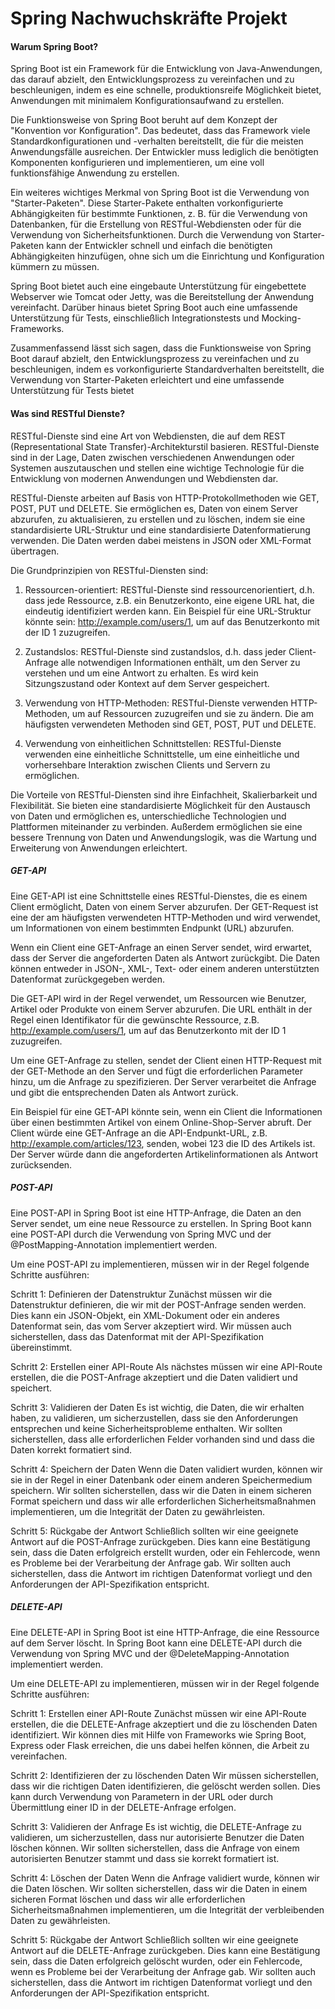 # Spring Nachwuchskräfte Projekt

#### Warum Spring Boot?
Spring Boot ist ein Framework für die Entwicklung von Java-Anwendungen, das darauf abzielt, den Entwicklungsprozess zu vereinfachen und zu beschleunigen, indem es eine schnelle, produktionsreife Möglichkeit bietet, Anwendungen mit minimalem Konfigurationsaufwand zu erstellen.

Die Funktionsweise von Spring Boot beruht auf dem Konzept der "Konvention vor Konfiguration". Das bedeutet, dass das Framework viele Standardkonfigurationen und -verhalten bereitstellt, die für die meisten Anwendungsfälle ausreichen. Der Entwickler muss lediglich die benötigten Komponenten konfigurieren und implementieren, um eine voll funktionsfähige Anwendung zu erstellen.

Ein weiteres wichtiges Merkmal von Spring Boot ist die Verwendung von "Starter-Paketen". Diese Starter-Pakete enthalten vorkonfigurierte Abhängigkeiten für bestimmte Funktionen, z. B. für die Verwendung von Datenbanken, für die Erstellung von RESTful-Webdiensten oder für die Verwendung von Sicherheitsfunktionen. Durch die Verwendung von Starter-Paketen kann der Entwickler schnell und einfach die benötigten Abhängigkeiten hinzufügen, ohne sich um die Einrichtung und Konfiguration kümmern zu müssen.

Spring Boot bietet auch eine eingebaute Unterstützung für eingebettete Webserver wie Tomcat oder Jetty, was die Bereitstellung der Anwendung vereinfacht. Darüber hinaus bietet Spring Boot auch eine umfassende Unterstützung für Tests, einschließlich Integrationstests und Mocking-Frameworks.

Zusammenfassend lässt sich sagen, dass die Funktionsweise von Spring Boot darauf abzielt, den Entwicklungsprozess zu vereinfachen und zu beschleunigen, indem es vorkonfigurierte Standardverhalten bereitstellt, die Verwendung von Starter-Paketen erleichtert und eine umfassende Unterstützung für Tests bietet

#### Was sind RESTful Dienste?
RESTful-Dienste sind eine Art von Webdiensten, die auf dem REST (Representational State Transfer)-Architekturstil basieren. RESTful-Dienste sind in der Lage, Daten zwischen verschiedenen Anwendungen oder Systemen auszutauschen und stellen eine wichtige Technologie für die Entwicklung von modernen Anwendungen und Webdiensten dar.

RESTful-Dienste arbeiten auf Basis von HTTP-Protokollmethoden wie GET, POST, PUT und DELETE. Sie ermöglichen es, Daten von einem Server abzurufen, zu aktualisieren, zu erstellen und zu löschen, indem sie eine standardisierte URL-Struktur und eine standardisierte Datenformatierung verwenden. Die Daten werden dabei meistens in JSON oder XML-Format übertragen.

Die Grundprinzipien von RESTful-Diensten sind:

1. Ressourcen-orientiert: RESTful-Dienste sind ressourcenorientiert, d.h. dass jede Ressource, z.B. ein Benutzerkonto, eine eigene URL hat, die eindeutig identifiziert werden kann. Ein Beispiel für eine URL-Struktur könnte sein: http://example.com/users/1, um auf das Benutzerkonto mit der ID 1 zuzugreifen.

2. Zustandslos: RESTful-Dienste sind zustandslos, d.h. dass jeder Client-Anfrage alle notwendigen Informationen enthält, um den Server zu verstehen und um eine Antwort zu erhalten. Es wird kein Sitzungszustand oder Kontext auf dem Server gespeichert.

3. Verwendung von HTTP-Methoden: RESTful-Dienste verwenden HTTP-Methoden, um auf Ressourcen zuzugreifen und sie zu ändern. Die am häufigsten verwendeten Methoden sind GET, POST, PUT und DELETE.

4. Verwendung von einheitlichen Schnittstellen: RESTful-Dienste verwenden eine einheitliche Schnittstelle, um eine einheitliche und vorhersehbare Interaktion zwischen Clients und Servern zu ermöglichen.

Die Vorteile von RESTful-Diensten sind ihre Einfachheit, Skalierbarkeit und Flexibilität. Sie bieten eine standardisierte Möglichkeit für den Austausch von Daten und ermöglichen es, unterschiedliche Technologien und Plattformen miteinander zu verbinden. Außerdem ermöglichen sie eine bessere Trennung von Daten und Anwendungslogik, was die Wartung und Erweiterung von Anwendungen erleichtert.

##### GET-API
Eine GET-API ist eine Schnittstelle eines RESTful-Dienstes, die es einem Client ermöglicht, Daten von einem Server abzurufen. Der GET-Request ist eine der am häufigsten verwendeten HTTP-Methoden und wird verwendet, um Informationen von einem bestimmten Endpunkt (URL) abzurufen.

Wenn ein Client eine GET-Anfrage an einen Server sendet, wird erwartet, dass der Server die angeforderten Daten als Antwort zurückgibt. Die Daten können entweder in JSON-, XML-, Text- oder einem anderen unterstützten Datenformat zurückgegeben werden.

Die GET-API wird in der Regel verwendet, um Ressourcen wie Benutzer, Artikel oder Produkte von einem Server abzurufen. Die URL enthält in der Regel einen Identifikator für die gewünschte Ressource, z.B. http://example.com/users/1, um auf das Benutzerkonto mit der ID 1 zuzugreifen.

Um eine GET-Anfrage zu stellen, sendet der Client einen HTTP-Request mit der GET-Methode an den Server und fügt die erforderlichen Parameter hinzu, um die Anfrage zu spezifizieren. Der Server verarbeitet die Anfrage und gibt die entsprechenden Daten als Antwort zurück.

Ein Beispiel für eine GET-API könnte sein, wenn ein Client die Informationen über einen bestimmten Artikel von einem Online-Shop-Server abruft. Der Client würde eine GET-Anfrage an die API-Endpunkt-URL, z.B. http://example.com/articles/123, senden, wobei 123 die ID des Artikels ist. Der Server würde dann die angeforderten Artikelinformationen als Antwort zurücksenden.

##### POST-API
Eine POST-API in Spring Boot ist eine HTTP-Anfrage, die Daten an den Server sendet, um eine neue Ressource zu erstellen. In Spring Boot kann eine POST-API durch die Verwendung von Spring MVC und der @PostMapping-Annotation implementiert werden.

Um eine POST-API zu implementieren, müssen wir in der Regel folgende Schritte ausführen:

Schritt 1: Definieren der Datenstruktur
Zunächst müssen wir die Datenstruktur definieren, die wir mit der POST-Anfrage senden werden. Dies kann ein JSON-Objekt, ein XML-Dokument oder ein anderes Datenformat sein, das vom Server akzeptiert wird. Wir müssen auch sicherstellen, dass das Datenformat mit der API-Spezifikation übereinstimmt.

Schritt 2: Erstellen einer API-Route
Als nächstes müssen wir eine API-Route erstellen, die die POST-Anfrage akzeptiert und die Daten validiert und speichert.

Schritt 3: Validieren der Daten
Es ist wichtig, die Daten, die wir erhalten haben, zu validieren, um sicherzustellen, dass sie den Anforderungen entsprechen und keine Sicherheitsprobleme enthalten. Wir sollten sicherstellen, dass alle erforderlichen Felder vorhanden sind und dass die Daten korrekt formatiert sind.

Schritt 4: Speichern der Daten
Wenn die Daten validiert wurden, können wir sie in der Regel in einer Datenbank oder einem anderen Speichermedium speichern. Wir sollten sicherstellen, dass wir die Daten in einem sicheren Format speichern und dass wir alle erforderlichen Sicherheitsmaßnahmen implementieren, um die Integrität der Daten zu gewährleisten.

Schritt 5: Rückgabe der Antwort
Schließlich sollten wir eine geeignete Antwort auf die POST-Anfrage zurückgeben. Dies kann eine Bestätigung sein, dass die Daten erfolgreich erstellt wurden, oder ein Fehlercode, wenn es Probleme bei der Verarbeitung der Anfrage gab. Wir sollten auch sicherstellen, dass die Antwort im richtigen Datenformat vorliegt und den Anforderungen der API-Spezifikation entspricht.

##### DELETE-API
Eine DELETE-API in Spring Boot ist eine HTTP-Anfrage, die eine Ressource auf dem Server löscht. In Spring Boot kann eine DELETE-API durch die Verwendung von Spring MVC und der @DeleteMapping-Annotation implementiert werden.

Um eine DELETE-API zu implementieren, müssen wir in der Regel folgende Schritte ausführen:

Schritt 1: Erstellen einer API-Route
Zunächst müssen wir eine API-Route erstellen, die die DELETE-Anfrage akzeptiert und die zu löschenden Daten identifiziert. Wir können dies mit Hilfe von Frameworks wie Spring Boot, Express oder Flask erreichen, die uns dabei helfen können, die Arbeit zu vereinfachen.

Schritt 2: Identifizieren der zu löschenden Daten
Wir müssen sicherstellen, dass wir die richtigen Daten identifizieren, die gelöscht werden sollen. Dies kann durch Verwendung von Parametern in der URL oder durch Übermittlung einer ID in der DELETE-Anfrage erfolgen.

Schritt 3: Validieren der Anfrage
Es ist wichtig, die DELETE-Anfrage zu validieren, um sicherzustellen, dass nur autorisierte Benutzer die Daten löschen können. Wir sollten sicherstellen, dass die Anfrage von einem autorisierten Benutzer stammt und dass sie korrekt formatiert ist.

Schritt 4: Löschen der Daten
Wenn die Anfrage validiert wurde, können wir die Daten löschen. Wir sollten sicherstellen, dass wir die Daten in einem sicheren Format löschen und dass wir alle erforderlichen Sicherheitsmaßnahmen implementieren, um die Integrität der verbleibenden Daten zu gewährleisten.

Schritt 5: Rückgabe der Antwort
Schließlich sollten wir eine geeignete Antwort auf die DELETE-Anfrage zurückgeben. Dies kann eine Bestätigung sein, dass die Daten erfolgreich gelöscht wurden, oder ein Fehlercode, wenn es Probleme bei der Verarbeitung der Anfrage gab. Wir sollten auch sicherstellen, dass die Antwort im richtigen Datenformat vorliegt und den Anforderungen der API-Spezifikation entspricht.